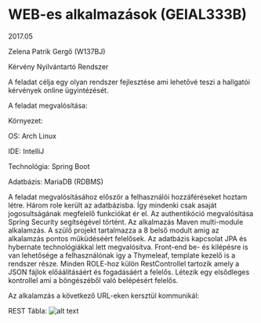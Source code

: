 
# WEB-es alkalmazások (GEIAL333B)

2017.05

Zelena Patrik Gergő (W137BJ)

Kérvény Nyilvántartó Rendszer

A feladat célja egy olyan rendszer fejlesztése ami lehetővé teszi a hallgatói kérvények online ügyintézését.

A feladat megvalósítása:

Környezet:

OS: Arch Linux

IDE: IntelliJ

Technológia: Spring Boot

Adatbázis: MariaDB (RDBMS)


A feladat megvalósításához először a felhasználói hozzáféréseket hoztam létre. Három role került az adatbázisba. Így mindenki csak asaját jogosultságának megfelelő funkciókat ér el. 
Az authentikóció megvalósítása Spring Security segítségével  történt.
Az alkalmazás Maven multi-module alkalamzás. A szülő projekt tartalmazza a 8 belső modult amig az alkalamzás pontos műküdéséért felelősek.
Az adatbázis kapcsolat JPA és hybernate technológiákkal lett megvalósítva.
Front-end be- és kilépésre is van lehetősége a felhasználónak így a Thymeleaf, template kezelő is a rendszer része.
Minden ROLE-hoz külön RestControllel tartozik amely a JSON fájlok előáálításáért és fogadásáért a felelős.
Létezik egy elsődleges kontrollel ami a böngészéből való belépésért felelős.

Az alkalamzás a következő URL-eken kersztül  kommunikál:

REST Tábla:
![alt text](http://kephost.com/images/2017/05/08/Kepernyokeperrol2017-05-0810-01-25.png)
